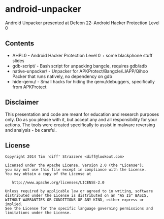 android-unpacker
================

Android Unpacker presented at Defcon 22: Android Hacker Protection Level 0

Contents
--------

 - AHPL0 - Android Hacker Protection Level 0 + some blackphone stuff slides
 - gdb-script/ - Bash script for unpacking bangcle, requires gdb/adb
 - native-unpacker/ - Unpacker for APKProtect/Bangcle/LIAPP/Qihoo Packer that runs natively, no dependency on gdb
 - hide-qemu/ - Small hacks for hiding the qemu/debuggers, specifically from APKProtect

Disclaimer
----------

This presentation and code are meant for education and research purposes only. Do as you please with it, but accept any and all responsibility for your actions. The tools were created specifically to assist in malware reversing and analysis - be careful.

License
-------

    Copyright 2014 Tim 'diff' Strazzere <diff@lookout.com>

    Licensed under the Apache License, Version 2.0 (the "License");
    you may not use this file except in compliance with the License.
    You may obtain a copy of the License at

       http://www.apache.org/licenses/LICENSE-2.0

    Unless required by applicable law or agreed to in writing, software
    distributed under the License is distributed on an "AS IS" BASIS,
    WITHOUT WARRANTIES OR CONDITIONS OF ANY KIND, either express or implied.
    See the License for the specific language governing permissions and
    limitations under the License.